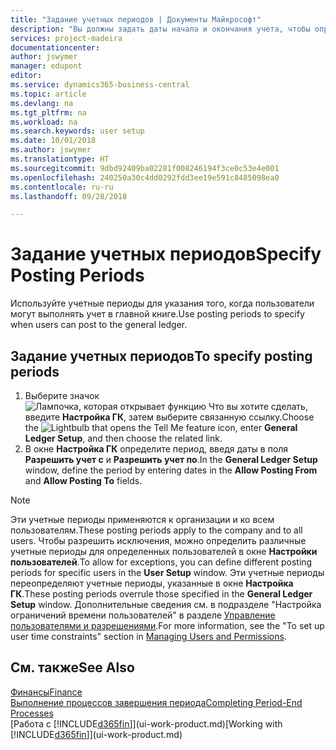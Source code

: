 ```yaml
---
title: "Задание учетных периодов | Документы Майкрософт"
description: "Вы должны задать даты начала и окончания учета, чтобы определить, когда пользователи могут осуществлять учет в главной книге."
services: project-madeira
documentationcenter: 
author: jswymer
manager: edupont
editor: 
ms.service: dynamics365-business-central
ms.topic: article
ms.devlang: na
ms.tgt_pltfrm: na
ms.workload: na
ms.search.keywords: user setup
ms.date: 10/01/2018
ms.author: jswymer
ms.translationtype: HT
ms.sourcegitcommit: 9dbd92409ba02281f008246194f3ce0c53e4e001
ms.openlocfilehash: 240250a30c4dd0292fdd3ee19e591c8485098ea0
ms.contentlocale: ru-ru
ms.lasthandoff: 09/28/2018

---
```

# <a name="specify-posting-periods"></a><span data-ttu-id="7e2aa-103">Задание учетных периодов</span><span class="sxs-lookup"><span data-stu-id="7e2aa-103">Specify Posting Periods</span></span>
<span data-ttu-id="7e2aa-104">Используйте учетные периоды для указания того, когда пользователи могут выполнять учет в главной книге.</span><span class="sxs-lookup"><span data-stu-id="7e2aa-104">Use posting periods to specify when users can post to the general ledger.</span></span>  

## <a name="to-specify-posting-periods"></a><span data-ttu-id="7e2aa-105">Задание учетных периодов</span><span class="sxs-lookup"><span data-stu-id="7e2aa-105">To specify posting periods</span></span>
1. <span data-ttu-id="7e2aa-106">Выберите значок ![Лампочка, которая открывает функцию Что вы хотите сделать](media/ui-search/search_small.png "Что вы хотите сделать"), введите **Настройка ГК**, затем выберите связанную ссылку.</span><span class="sxs-lookup"><span data-stu-id="7e2aa-106">Choose the ![Lightbulb that opens the Tell Me feature](media/ui-search/search_small.png "Tell me what you want to do") icon, enter **General Ledger Setup**, and then choose the related link.</span></span>  
2. <span data-ttu-id="7e2aa-107">В окне **Настройка ГК** определите период, введя даты в поля **Разрешить учет с** и **Разрешить учет по**.</span><span class="sxs-lookup"><span data-stu-id="7e2aa-107">In the **General Ledger Setup** window, define the period by entering dates in the **Allow Posting From** and **Allow Posting To** fields.</span></span>  

> [!NOTE]  
>   <span data-ttu-id="7e2aa-108">Эти учетные периоды применяются к организации и ко всем пользователям.</span><span class="sxs-lookup"><span data-stu-id="7e2aa-108">These posting periods apply to the company and to all users.</span></span> <span data-ttu-id="7e2aa-109">Чтобы разрешить исключения, можно определить различные учетные периоды для определенных пользователей в окне **Настройки пользователей**.</span><span class="sxs-lookup"><span data-stu-id="7e2aa-109">To allow for exceptions, you can define different posting periods for specific users in the **User Setup** window.</span></span> <span data-ttu-id="7e2aa-110">Эти учетные периоды переопределяют учетные периоды, указанные в окне **Настройка ГК**.</span><span class="sxs-lookup"><span data-stu-id="7e2aa-110">These posting periods overrule those specified in the **General Ledger Setup** window.</span></span> <span data-ttu-id="7e2aa-111">Дополнительные сведения см. в подразделе "Настройка ограничений времени пользователей" в разделе [Управление пользователями и разрешениями](ui-how-users-permissions.md).</span><span class="sxs-lookup"><span data-stu-id="7e2aa-111">For more information, see the "To set up user time constraints" section in [Managing Users and Permissions](ui-how-users-permissions.md).</span></span>

## <a name="see-also"></a><span data-ttu-id="7e2aa-112">См. также</span><span class="sxs-lookup"><span data-stu-id="7e2aa-112">See Also</span></span>
[<span data-ttu-id="7e2aa-113">Финансы</span><span class="sxs-lookup"><span data-stu-id="7e2aa-113">Finance</span></span>](finance.md)  
[<span data-ttu-id="7e2aa-114">Выполнение процессов завершения периода</span><span class="sxs-lookup"><span data-stu-id="7e2aa-114">Completing Period-End Processes</span></span>](year-how-complete-period-end-processes.md)  
<span data-ttu-id="7e2aa-115">[Работа с [!INCLUDE[d365fin](includes/d365fin_md.md)]](ui-work-product.md)</span><span class="sxs-lookup"><span data-stu-id="7e2aa-115">[Working with [!INCLUDE[d365fin](includes/d365fin_md.md)]](ui-work-product.md)</span></span>

